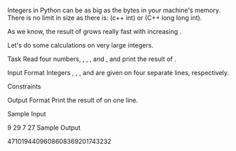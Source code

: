 Integers in Python can be as big as the bytes in your machine's memory. There is no limit in size as there is:  (c++ int) or  (C++ long long int).

As we know, the result of  grows really fast with increasing .

Let's do some calculations on very large integers.

Task
Read four numbers, , , , and , and print the result of .

Input Format
Integers , , , and  are given on four separate lines, respectively.

Constraints




Output Format
Print the result of  on one line.

Sample Input

9
29
7
27
Sample Output

4710194409608608369201743232  